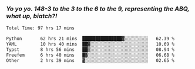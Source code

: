 ### ***Yo yo yo. 148-3 to the 3 to the 6 to the 9, representing the ABQ, what up, biatch?!***

<!--START_SECTION:waka-->

```txt
Total Time: 97 hrs 17 mins

Python       62 hrs 21 mins  ███████████████▓░░░░░░░░░   62.39 %
YAML         10 hrs 40 mins  ██▓░░░░░░░░░░░░░░░░░░░░░░   10.69 %
Typst        8 hrs 56 mins   ██▒░░░░░░░░░░░░░░░░░░░░░░   08.94 %
Freefem      6 hrs 40 mins   █▓░░░░░░░░░░░░░░░░░░░░░░░   06.68 %
Other        2 hrs 39 mins   ▓░░░░░░░░░░░░░░░░░░░░░░░░   02.65 %
```

<!--END_SECTION:waka-->

<!--
**AJMC2002/AJMC2002** is a ✨ _special_ ✨ repository because its `README.md` (this file) appears on your GitHub profile.

Here are some ideas to get you started:

- 🔭 I’m currently working on ...
- 🌱 I’m currently learning ...
- 👯 I’m looking to collaborate on ...
- 🤔 I’m looking for help with ...
- 💬 Ask me about ...
- 📫 How to reach me: ...
- 😄 Pronouns: ...
- ⚡ Fun fact: ...
-->
